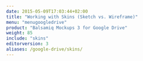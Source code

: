 ```yaml
---
date: 2015-05-09T17:03:44+02:00
title: "Working with Skins (Sketch vs. Wireframe)"
menu: "menugoogledrive"
product: "Balsamiq Mockups 3 for Google Drive"
weight: 85
include: "skins"
editorversion: 3
aliases: /google-drive/skins/
---
```

